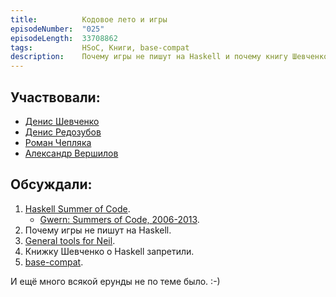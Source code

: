 ```yaml
---
title:          Кодовое лето и игры
episodeNumber:  "025"
episodeLength:  33708862
tags:           HSoC, Книги, base-compat
description:    Почему игры не пишут на Haskell и почему книгу Шевченко запретили.
---
```


## Участвовали:

* [Денис Шевченко](https://dshevchenko.biz/)
* [Денис Редозубов](https://twitter.com/rufuse)
* [Роман Чепляка](https://ro-che.info/)
* [Александр Вершилов](https://qnikst.github.io/)

## Обсуждали:

1. [Haskell Summer of Code](https://mail.haskell.org/pipermail/haskell/2016-March/024812.html).
    * [Gwern: Summers of Code, 2006-2013](http://www.gwern.net/Haskell%20Summer%20of%20Code).
2. Почему игры не пишут на Haskell.
3. [General tools for Neil](https://hackage.haskell.org/package/neil).
4. Книжку Шевченко о Haskell запретили.
5. [base-compat](https://www.stackage.org/nightly-2015-05-04/package/base-compat-0.8.1.1).

И ещё много всякой ерунды не по теме было. :-)

